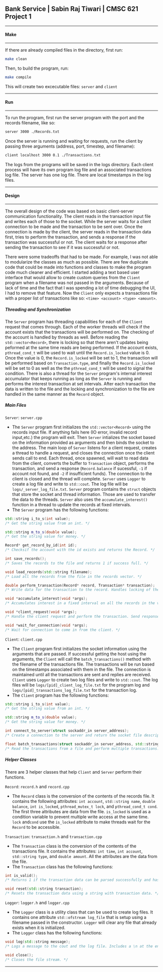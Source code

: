 ## Bank Service | Sabin Raj Tiwari | CMSC 621 Project 1

***
#### Make
***
If there are already compiled files in the directory, first run:

```bash
make clean
```

Then, to build the program, run:

```bash
make compile
```

This will create two excecutable files: `server` and `client`

***
#### Run
***
To run the program, first run the server program with the port and the records filename, like so:

```bash
server 3000 ./Records.txt
```

Once the server is running and waiting for requests, run the client by passing three arguments (address, port, timestep, and filename):

```bash
client localhost 3000 0.1 ./Transactions.txt
```

The logs from the programs will be saved in the logs directory. Each client process will have its own program log file and an associated transactions log file. The server has one log file. There are local timestamps in the log files.

***
#### Design
***
The overall design of the code was based on basic client-server communication functionality. The client reads in the transaction input file and writes each of those to the socket. While the server waits for a client connection to be made and the transaction to be sent over. Once the connection is made by the client, the server reads in the transaction data first, tries to perform the transaction, and sends a response if the transaction was successful or not. The client waits for a response after sending the transaction to see if it was successful or not.

There were some tradeoffs that had to be made. For example, I was not able to modularize the classes as much as possible. There are few duplicate code that could be made into functions and classes to make the program code much cleaner and efficient. I started adding a text based user interface that would allow to create custom queries from the `Client` program when a filename was not passed in the arguments. Because of lack of time and the fact that I was spending a lot of time debugging the UI, I had to remove that feature. Now the `Client` only expects a transactions file with a proper list of transactions like so: `<time> <account> <type> <amount>`.

##### Threading and Synchronization

The `Server` program has threading capabilities for each of the `Client` request that comes through. Each of the worker threads will check if the account exists that the transactions will be performed on. The checking of the account is handled by threads as well. Before reading the `std::vector<Record>`, there is locking so that there aren't updates being peformed at the same time reads are being performed. If the account exists, `pthread_cond_t` will be used to wait until the `Record.is_locked` value is 0. Once the value is 0, the `Record.is_locked` will be set to 1, the transaction will be performed based on `Transaction.type`, and finally the `Record.is_locked` will be set to 0 as well as the the `pthread_cond_t` will be used to signal the condition. There is also a thread for the `Server` program's internal interest accumulator that keeps running as long as the `Server` is running and performs the interest transaction at set intervals. After each transaction the data is written to the file and the locking and synchronization to the file are handled in the same manner as the `Record` object.

##### Main Files

`Server`: `server.cpp`

* The `Server` program first initializes the `std::vector<Record>` using the records input file. If anything fails here (IO error, invalid record input,etc.) the program will exit. Then `Server` intializes the socket based on the information provided as arguments and then binds the socket to the address. The main loop of `Server` listens for a client request, creates a thread to handle a request, and closes the connection once the client sends call to end. Each thread, once spawned, will wait to read data from the client, converts the buffer to `Transaction` object, performs the transaction, and send a response (`Record.balance` if sucessful, `-1` if account not found, and `-2` if insufficient funds). The connection to the client is closed and the thread will complete. `Server` uses `Logger` to create a log file and write to `std::cout`. The log file will be `logs/_server_log_file.txt`.  `Server` program contains the `struct` objects that store the socket and thread information. Those are used to transfer the data to the threads. `Server` also uses the `accumulate_interest()` function in a thread to update the records at fixed intervals.
* The `Server` program has the following functions: 
```c++
std::string i_to_s(int value);
/* Get the string value from an int. */
```
```c++
std::string m_to_s(double value);
/* Get the string value for money. */
```
```c++
Record* get_record_by_id(int id);
/* Checksif the account with the id exists and returns the Record. */
```
```c++
int save_records();
/* Saves the records to the file and returns 1 if success full. */
```
```c++
void load_records(std::string filename);
/* Load all the records from the file in the records vector. */
```
```c++
double perform_transaction(Record* record, Transaction* transaction);
/* Write data for the transaction to the record. Handles locking of the record when multiple write access is attempted. */
```
```c++
void *accumulate_interest(void *args);
/* Accumulates interest in a fixed interval on all the records in the vector. */
```
```c++
void *client_request(void *args);
/* Handle the client request and perform the transaction. Send response to the client with success or failure. */
```
```c++
void *wait_for_connection(void *args);
/* Wait for connection to come in from the client. */
```

`Client`: `client.cpp`

* The `Client` program first initializes the socket information using the arguments that are passed. If successful getting the host using the arguments, the `Client` will call the `batch_transactions()` method with the filename of the transactions file. The transactions will be run based on the timestamps associated with them in the file. The connection is maintained until all the transactions are sent and replies are received. `Client` uses `Logger` to create two log files and write to `std::cout`. The log files will be `logs/[pid]_client_log_file.txt` for the program log and `logs/[pid]_transactions_log_file.txt` for the transaction log.
* The `Client` program has the following functions:
```c++
std::string i_to_s(int value);
/* Get the string value from an int. */
```
```c++
std::string m_to_s(double value);
/* Get the string value for money. */
```
```c++
int connect_to_server(struct sockaddr_in server_address);
/* Create a connection to the server and return the socket file descriptor. */
```
```c++
float batch_transactions(struct sockaddr_in server_address, std::string filename);
/* Read the transactions from a file and perform multiple transactions. */
```

##### Helper Classes
There are 3 helper classes that help `Client` and `Server` perform their functions.

`Record`: `record.h` and `record.cpp`
* The `Record` class is the conversion of the contents of the records file. It contains the following attributes: `int account`, `std::string name`, `double balance`, `int is_locked`, `pthread_mutex_t lock`, and `pthread_cond_t cond`. The first three attributes are data from the file. `is_locked` is used as a condition variable to prevent multiple write access at the same time. `lock` and`cond` use the `is_locked` attribute to make threads wait for the `Record` to be accessible.

`Transaction`: `transaction.h` and `transaction.cpp`
* The `Transaction` class is the conversion of the contents of the transactions file. It contains the attributes: `int time`, `int account`, `std::string type`, and `double amount`. All the attributes are the data from the file.
* The `Transaction` class has the following functions:
```c++
int is_valid();
/* Returns 1 if the transaction data can be parsed successfully and has valid data else returns 0. */
```
```c++
void reset(std::string transaction);
/* Resets the transaction data using a string with transaction data. */
```

`Logger`: `logger.h` and `logger.cpp`
* The `Logger` class is a utility class that can be used to create log files. It contains one attribute `std::ofstream log_file` that is setup using a filename passed in the constructor. `Logger` will clear any file that already exists when it is initialized.
* The `Logger` class has the following functions: 
```c++
void log(std::string message); 
/* Logs a message to the cout and the log file. Includes a \n at the end. */
```
```c++
void close();
/* Closes the file stream. */
```

***
